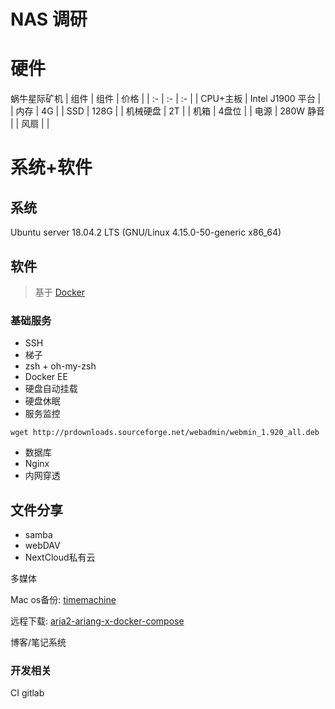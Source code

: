 # NAS 调研
# 硬件
蜗牛星际矿机
| 组件      | 组件 | 价格 |
| :- | :- | :- |
| CPU+主板  | Intel J1900 平台 | 
| 内存      | 4G               | 
| SSD      | 128G              |
| 机械硬盘   | 2T               |
| 机箱      | 4盘位              |
| 电源      | 280W 静音          |
| 风扇      |                   |


# 系统+软件
## 系统
Ubuntu server 18.04.2 LTS (GNU/Linux 4.15.0-50-generic x86_64)

## 软件
> 基于 [Docker](https://docs.docker.com/engine/docker-overview/)

### 基础服务
* SSH
* 梯子
* zsh + oh-my-zsh
* Docker EE
* 硬盘自动挂载
* 硬盘休眠
* 服务监控
```
wget http://prdownloads.sourceforge.net/webadmin/webmin_1.920_all.deb

```


* 数据库
* Nginx
* 内网穿透

## 文件分享
* samba
* webDAV
* NextCloud私有云

多媒体

Mac os备份: [timemachine](https://github.com/odarriba/docker-timemachine)

远程下载: [aria2-ariang-x-docker-compose](https://github.com/wahyd4/aria2-ariang-x-docker-compose)

博客/笔记系统

### 开发相关
CI
gitlab